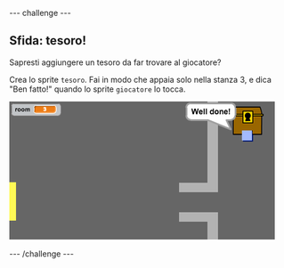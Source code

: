\--- challenge \---

## Sfida: tesoro!

Sapresti aggiungere un tesoro da far trovare al giocatore?

Crea lo sprite `tesoro`. Fai in modo che appaia solo nella stanza 3, e dica "Ben fatto!" quando lo sprite `giocatore` lo tocca.

![screenshot](images/world-treasure.png)

\--- /challenge \---